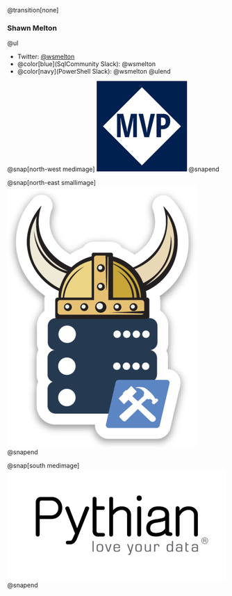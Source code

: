 @transition[none]
### Shawn Melton

@ul
- Twitter: [@wsmelton](https://twitter.com/wsmelton)
- @color[blue](SqlCommunity Slack): @wsmelton
- @color[navy](PowerShell Slack): @wsmelton
@ulend

@snap[north-west medimage]
![mvp-logo](images/mvp_blue_avatar.png)
@snapend

@snap[north-east smallimage]
![dbatools-thor](images/dbatools_thor.png)
@snapend

@snap[south medimage]
![pythian-logo](images/pythian_black.png)
@snapend
